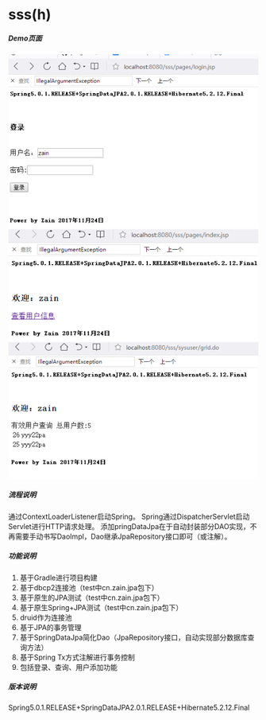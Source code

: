 # sss(h)

##### Demo页面

<img src="https://github.com/yongzhian/sss/blob/master/docs/demo0.png"/>
<img src="https://github.com/yongzhian/sss/blob/master/docs/demo1.png"/>
<img src="https://github.com/yongzhian/sss/blob/master/docs/demo2.png"/>

##### 流程说明

通过ContextLoaderListener启动Spring。
Spring通过DispatcherServlet启动Servlet进行HTTP请求处理。
添加pringDataJpa在于自动封装部分DAO实现，不再需要手动书写DaoImpl，Dao继承JpaRepository接口即可（或注解）。

##### 功能说明

1. 基于Gradle进行项目构建
1. 基于dbcp2连接池（test中cn.zain.jpa包下）
1. 基于原生的JPA测试（test中cn.zain.jpa包下）
1. 基于原生Spring+JPA测试（test中cn.zain.jpa包下）
1. druid作为连接池
1. 基于JPA的事务管理
1. 基于SpringDataJpa简化Dao（JpaRepository接口，自动实现部分数据库查询方法）
1. 基于Spring Tx方式注解进行事务控制
1. 包括登录、查询、用户添加功能

##### 版本说明

Spring5.0.1.RELEASE+SpringDataJPA2.0.1.RELEASE+Hibernate5.2.12.Final